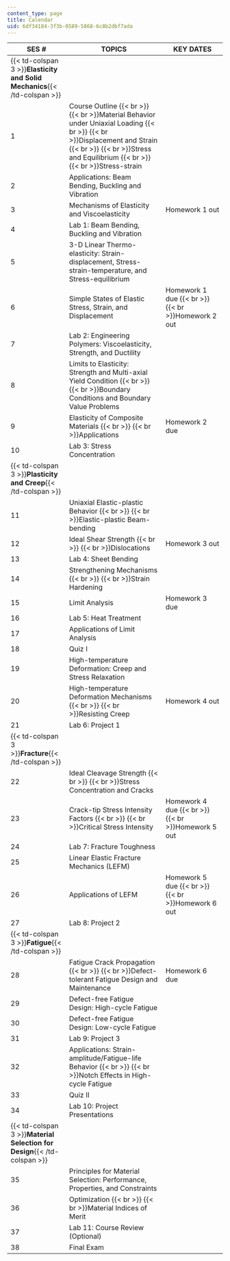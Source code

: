 ```yaml
---
content_type: page
title: Calendar
uid: 6df34184-3f3b-0589-5868-6c8b2dbf7ada
---
```


| SES # | TOPICS | KEY DATES |
| --- | --- | --- |
| {{< td-colspan 3 >}}**Elasticity and Solid Mechanics**{{< /td-colspan >}} |||
| 1 | Course Outline  {{< br >}}  {{< br >}}Material Behavior under Uniaxial Loading  {{< br >}}  {{< br >}}Displacement and Strain  {{< br >}}  {{< br >}}Stress and Equilibrium  {{< br >}}  {{< br >}}Stress-­strain |  |
| 2 | Applications: Beam Bending, Buckling and Vibration |  |
| 3 | Mechanisms of Elasticity and Viscoelasticity | Homework 1 out |
| 4 | Lab 1: Beam Bending, Buckling and Vibration |  |
| 5 | 3-D Linear Thermo-elasticity: Strain-displacement, Stress-strain-temperature, and Stress-equilibrium |  |
| 6 | Simple States of Elastic Stress, Strain, and Displacement | Homework 1 due  {{< br >}}  {{< br >}}Homework 2 out |
| 7 | Lab 2: Engineering Polymers: Viscoelasticity, Strength, and Ductility |  |
| 8 | Limits to Elasticity: Strength and Multi­-axial Yield Condition  {{< br >}}  {{< br >}}Boundary Conditions and Boundary Value Problems |  |
| 9 | Elasticity of Composite Materials  {{< br >}}  {{< br >}}Applications | Homework 2 due |
| 10 | Lab 3: Stress Concentration |  |
| {{< td-colspan 3 >}}**Plasticity and Creep**{{< /td-colspan >}} |||
| 11 | Uniaxial Elastic­-plastic Behavior  {{< br >}}  {{< br >}}Elastic-­plastic Beam­-bending |  |
| 12 | Ideal Shear Strength  {{< br >}}  {{< br >}}Dislocations | Homework 3 out |
| 13 | Lab 4: Sheet Bending |  |
| 14 | Strengthening Mechanisms  {{< br >}}  {{< br >}}Strain Hardening |  |
| 15 | Limit Analysis | Homework 3 due |
| 16 | Lab 5: Heat Treatment |  |
| 17 | Applications of Limit Analysis |  |
| 18 | Quiz I |  |
| 19 | High­-temperature Deformation: Creep and Stress Relaxation |  |
| 20 | High-temperature Deformation Mechanisms  {{< br >}}  {{< br >}}Resisting Creep | Homework 4 out |
| 21 | Lab 6: Project 1 |  |
| {{< td-colspan 3 >}}**Fracture**{{< /td-colspan >}} |||
| 22 | Ideal Cleavage Strength  {{< br >}}  {{< br >}}Stress Concentration and Cracks  |  |
| 23 | Crack-tip Stress Intensity Factors  {{< br >}}  {{< br >}}Critical Stress Intensity  | Homework 4 due  {{< br >}}  {{< br >}}Homework 5 out |
| 24 | Lab 7: Fracture Toughness |  |
| 25 | Linear Elastic Fracture Mechanics (LEFM)  |  |
| 26 | Applications of LEFM  | Homework 5 due  {{< br >}}  {{< br >}}Homework 6 out |
| 27 | Lab 8: Project 2 |  |
| {{< td-colspan 3 >}}**Fatigue**{{< /td-colspan >}} |||
| 28 | Fatigue Crack Propagation  {{< br >}}  {{< br >}}Defect-tolerant Fatigue Design and Maintenance  | Homework 6 due |
| 29 | Defect-free Fatigue Design: High-­cycle Fatigue |  |
| 30 | Defect­-free Fatigue Design: Low-cycle Fatigue |  |
| 31 | Lab 9: Project 3 |  |
| 32 | Applications: Strain-amplitude/Fatigue-life Behavior  {{< br >}}  {{< br >}}Notch Effects in High-cycle Fatigue |  |
| 33 | Quiz II  |  |
| 34 | Lab 10: Project Presentations |  |
| {{< td-colspan 3 >}}**Material Selection for Design**{{< /td-colspan >}} |||
| 35 | Principles for Material Selection: Performance, Properties, and Constraints |  |
| 36 | Optimization  {{< br >}}  {{< br >}}Material Indices of Merit |  |
| 37 | Lab 11: Course Review (Optional) |  |
| 38 | Final Exam |